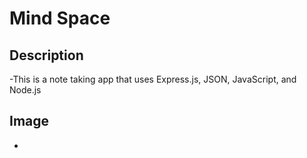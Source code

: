 # Mind Space

## Description
-This is a note taking app that uses Express.js, JSON, JavaScript, and Node.js

## Image
- 
